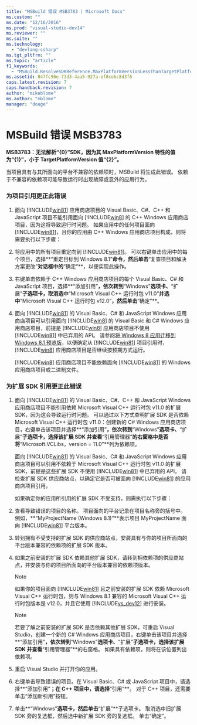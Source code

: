 ```yaml
---
title: "MSBuild 错误 MSB3783 | Microsoft Docs"
ms.custom: ""
ms.date: "12/16/2016"
ms.prod: "visual-studio-dev14"
ms.reviewer: ""
ms.suite: ""
ms.technology: 
  - "devlang-csharp"
ms.tgt_pltfrm: ""
ms.topic: "article"
f1_keywords: 
  - "MSBuild.ResolveSDKReference.MaxPlatformVersionLessThanTargetPlatformVersion"
ms.assetid: 847fc96e-73d3-4aa5-927a-ef8cebc8d3f6
caps.latest.revision: 7
caps.handback.revision: 7
author: "mikeblome"
ms.author: "mblome"
manager: "douge"
---
```

# MSBuild 错误 MSB3783
**MSB3783：无法解析“{0}”SDK，因为其 MaxPlatformVersion 特性的值为“{1}”，小于 TargetPlatformVersion 值“{2}”。**  
  
 当项目具有与其所面向的平台不兼容的依赖项时，MSBuild 将生成此错误。  依赖于不兼容的依赖项可能导致运行时出现故障或意外的应用行为。  
  
### 为项目引用更正此错误  
  
1.  面向 [!INCLUDE[win81](../misc/includes/win81_md.md)] 应用商店项目的 Visual Basic、C\#、C\+\+ 和 JavaScript 项目不能引用面向 [!INCLUDE[win8](../build/includes/win8_md.md)] 的 C\+\+ Windows 应用商店项目，因为这将导致运行时问题。  如果应用中的任何项目面向 [!INCLUDE[win81](../misc/includes/win81_md.md)]，且你的应用由 C\+\+ Windows 应用商店项目构成，则将需要执行以下步骤：  
  
2.  将应用中的所有项目重定向到 [!INCLUDE[win81](../misc/includes/win81_md.md)]。  可以右键单击应用中的每个项目，选择**“重定目标到 Windows 8.1”**命令，然后单击**“复查项目和解决方案更改”**对话框中的**“确定”**，以便实现此操作。  
  
3.  右键单击依赖于 C\+\+ Windows 应用商店项目的每个 Visual Basic、C\# 和 JavaScript 项目，选择**“添加引用”**，依次转到**“Windows”**选项卡、**“扩展”**子选项卡，取消选中**“Microsoft Visual C\+\+ 运行时包 v11.0”**并选中**“Microsoft Visual C\+\+ 运行时包 v12.0”**，然后单击**“确定”**。  
  
4.  面向 [!INCLUDE[win81](../misc/includes/win81_md.md)] 的 Visual Basic、C\# 和 JavaScript Windows 应用商店项目可以引用面向 [!INCLUDE[win8](../build/includes/win8_md.md)] 的 Visual Basic 和 C\# Windows 应用商店项目，前提是 [!INCLUDE[win8](../build/includes/win8_md.md)] 应用商店项目不使用 [!INCLUDE[win81](../misc/includes/win81_md.md)] 中已弃用的 API。  请参阅[将 Windows 8 应用迁移到 Windows 8.1 预览版](http://msdn.microsoft.com/library/windows/apps/dn263113.aspx)，以便确定从 [!INCLUDE[win81](../misc/includes/win81_md.md)] 项目引用时，[!INCLUDE[win8](../build/includes/win8_md.md)] 应用商店项目是否继续按预期方式运行。  
  
     [!INCLUDE[win8](../build/includes/win8_md.md)] 应用商店项目不能依赖面向 [!INCLUDE[win81](../misc/includes/win81_md.md)] 的 Windows 应用商店项目或二进制文件。  
  
### 为扩展 SDK 引用更正此错误  
  
1.  面向 [!INCLUDE[win81](../misc/includes/win81_md.md)] 的 Visual Basic、C\#、C\+\+ 和 JavaScript Windows 应用商店项目不能引用依赖 Microsoft Visual C\+\+ 运行时包 v11.0 的扩展 SDK，因为这会导致运行时问题。  可以通过以下方式查明扩展 SDK 是否依赖 Microsoft Visual C\+\+ 运行时包 v11.0：创建新的 C\# Windows 应用商店项目，右键单击该项目并选择**“添加引用”**，依次转到**“Windows”**选项卡、**“扩展”**子选项卡，选择该扩展 SDK 并查看**“引用管理器”**的右窗格中是否将**“Microsoft.VCLibs，version \= 11.0”**列为依赖项。  
  
     面向 [!INCLUDE[win81](../misc/includes/win81_md.md)] 的 Visual Basic、C\# 和 JavaScript Windows 应用商店项目可以引用不依赖于 Microsoft Visual C\+\+ 运行时包 v11.0 的扩展 SDK，前提是这些扩展 SDK 不使用 [!INCLUDE[win81](../misc/includes/win81_md.md)] 中已弃用的 API。  请检查扩展 SDK 供应商站点，以确定它是否可被面向 [!INCLUDE[win81](../misc/includes/win81_md.md)] 的应用商店项目引用。  
  
     如果确定你的应用所引用的扩展 SDK 不受支持，则需执行以下步骤：  
  
2.  查看导致错误的项目的名称。  项目面向的平台记录在项目名称旁的括号中。  例如，**“MyProjectName \(Windows 8.1\)”**表示项目 MyProjectName 面向 [!INCLUDE[win81](../misc/includes/win81_md.md)] 平台版本。  
  
3.  转到拥有不受支持的扩展 SDK 的供应商站点，安装具有与你的项目所面向的平台版本兼容的依赖项的扩展 SDK 版本。  
  
4.  如果之前安装的扩展 SDK 依赖其他扩展 SDK，请转到拥依赖项的供应商站点，并安装与你的项目所面向的平台版本兼容的依赖项版本。  
  
    > [!NOTE]
    >  如果你的项目面向 [!INCLUDE[win81](../misc/includes/win81_md.md)] 且之前安装的扩展 SDK 依赖 Microsoft Visual C\+\+ 运行时包，则与 Windows 8.1 兼容的 Microsoft Visual C\+\+ 运行时包版本是 v12.0，并且它使用 [!INCLUDE[vs_dev12](../atl-mfc-shared/includes/vs_dev12_md.md)] 进行安装。  
  
    > [!NOTE]
    >  若要了解之前安装的扩展 SDK 是否依赖其他扩展 SDK，可重启 Visual Studio，创建一个新的 C\# Windows 应用商店项目，右键单击该项目并选择**“添加引用”**，依次转到**“Windows”**选项卡、**“扩展”**子选项卡，选择该扩展 SDK 并查看**“引用管理器”**的右窗格。  如果具有依赖项，则将在该位置列出依赖项。  
  
5.  重启 Visual Studio 并打开你的应用。  
  
6.  右键单击导致错误的项目。在 Visual Basic、C\# 或 JavaScript 项目中，请选择**“添加引用”**；在 C\+\+ 项目中，请选择**“引用”**。  对于 C\+\+ 项目，还需要单击“添加新引用”按钮。  
  
7.  单击**“Windows”**选项卡，然后单击**“扩展”**子选项卡。  取消选中旧扩展 SDK 旁的复选框，然后选中新扩展 SDK 旁的复选框。  单击“确定”。